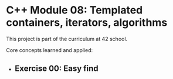# C++ Module 08: Templated containers, iterators, algorithms

This project is part of the curriculum at 42 school.

Core concepts learned and applied:
- Exercise 00: Easy find
  - 
